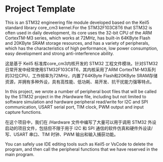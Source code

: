 # Project Template
This is an STM32 engineering file module developed based on the Keil5 standard library core_cm3 kernel.For the STM32F103C8T6 that STM32 is often used in daily development, its core uses the 32-bit CPU of the ARM CortexTM-M3 series, which works at 72MHz, has built-in 64KByte Flash and 20KByte SRAM storage resources, and has a variety of peripherals, which has the characteristics of high performance, low power consumption, easy development and strong anti-interference ability.

这是基于 Keil5 标准库core_cm3内核开发的 STM32 工程文件模块。针对STM32日常开发中经常使用STM32F103C8T6，其内核采用了ARM CortexTM-M3系列的32位CPU，工作频率为72MHz，内置了64KByte Flash和20KByte SRAM存储资源，并拥有多种外设，具有高性能、低功耗、易开发、抗干扰能力强等特点。

In this project, we wrote a number of peripheral boot files that will be called by the STM32 project in the /Hardware file, including but not limited to software simulation and hardware peripheral read/write for I2C and SPI communication, USART serial port, TIM clock, PWM output and input capture functions.

在这个项目中，我们在 /Hardware 文件中编写了大量可以用于调用 STM32 外设启动的项目文件，包括但不限于用于 I2C 和 SPI 通信的软件仿真和硬件外设读/写、USART 串口、TIM 时钟、PWM 输出和输入捕获功能。

You can safely use IDE editing tools such as Keil5 or VsCode to delete the program, and then call the peripheral functions that we have reserved in the main program.
